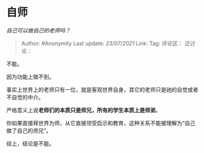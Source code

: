 # 自师
*自己可以做自己的老师吗？*

> Author: #Anonymity
> Last update: *23/07/2021*
> Link:
> Tag:
> 评论区：
> 泛讨论：

不能。

因为功能上做不到。

事实上世界上的老师只有一位，就是客观世界自身，其它的老师只是祂的自觉或者不自觉的中介。

严格意义上说**老师们的本质只是师兄，所有的学生本质上是师弟**。

你如果直接拜世界为师，从它直接领受启示和教育，这种关系不能被理解为“自己做了自己的师兄”。

综上，结论是不能。
